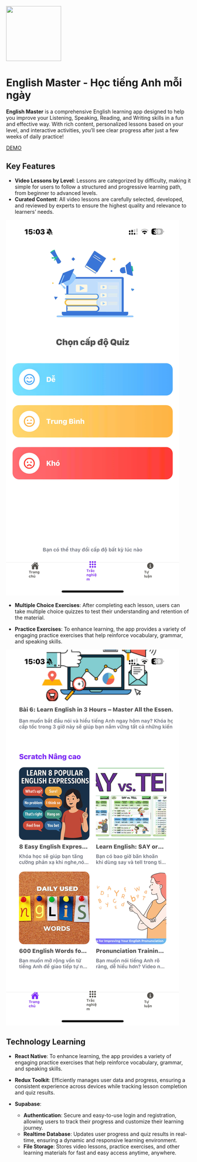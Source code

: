 <img src="D:\Code\expo-learn-coding\src\assets\logo1.jpg" width="150" height="150">

# **English Master - Học tiếng Anh mỗi ngày**

**English Master** is a comprehensive English learning app designed to help you improve your Listening, Speaking, Reading, and Writing skills in a fun and effective way. With rich content, personalized lessons based on your level, and interactive activities, you’ll see clear progress after just a few weeks of daily practice!

[DEMO](https://drive.google.com/file/d/1yEL5UxrGJpFf9F4h6A9yLJaUm2v4NIwq/view?usp=sharing)

## Key Features

- **Video Lessons by Level**: Lessons are categorized by difficulty, making it simple for users to follow a structured and progressive learning path, from beginner to advanced levels.
- **Curated Content**: All video lessons are carefully selected, developed, and reviewed by experts to ensure the highest quality and relevance to learners’ needs.

<img src="./demo/pic1.jpg">

- **Multiple Choice Exercises**: After completing each lesson, users can take multiple choice quizzes to test their understanding and retention of the material.

- **Practice Exercises**: To enhance learning, the app provides a variety of engaging practice exercises that help reinforce vocabulary, grammar, and speaking skills.

<img src="./demo/pic2.jpg">

## Technology Learning

- **React Native**: To enhance learning, the app provides a variety of engaging practice exercises that help reinforce vocabulary, grammar, and speaking skills.

- **Redux Toolkit**: Efficiently manages user data and progress, ensuring a consistent experience across devices while tracking lesson completion and quiz results.
- **Supabase**:
  - **Authentication**: Secure and easy-to-use login and registration, allowing users to track their progress and customize their learning journey.
  - **Realtime Database**: Updates user progress and quiz results in real-time, ensuring a dynamic and responsive learning environment.
  - **File Storage**: Stores video lessons, practice exercises, and other learning materials for fast and easy access anytime, anywhere.
